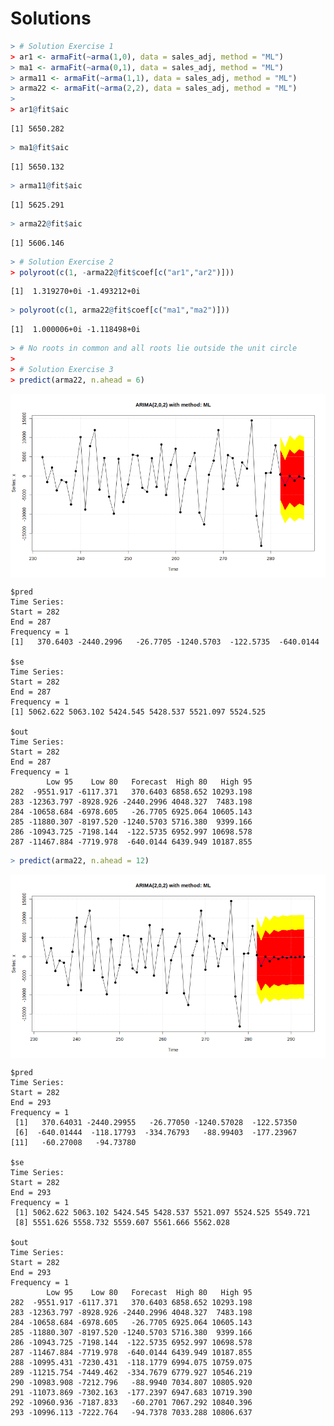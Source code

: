 # Solutions




```r
> # Solution Exercise 1
> ar1 <- armaFit(~arma(1,0), data = sales_adj, method = "ML")
> ma1 <- armaFit(~arma(0,1), data = sales_adj, method = "ML")
> arma11 <- armaFit(~arma(1,1), data = sales_adj, method = "ML")
> arma22 <- armaFit(~arma(2,2), data = sales_adj, method = "ML")
> 
> ar1@fit$aic
```

```
[1] 5650.282
```

```r
> ma1@fit$aic
```

```
[1] 5650.132
```

```r
> arma11@fit$aic
```

```
[1] 5625.291
```

```r
> arma22@fit$aic
```

```
[1] 5606.146
```

```r
> # Solution Exercise 2
> polyroot(c(1, -arma22@fit$coef[c("ar1","ar2")]))
```

```
[1]  1.319270+0i -1.493212+0i
```

```r
> polyroot(c(1, arma22@fit$coef[c("ma1","ma2")]))
```

```
[1]  1.000006+0i -1.118498+0i
```

```r
> # No roots in common and all roots lie outside the unit circle
> 
> # Solution Exercise 3
> predict(arma22, n.ahead = 6)
```

<img src="figure/unnamed-chunk-1-1.png" title="plot of chunk unnamed-chunk-1" alt="plot of chunk unnamed-chunk-1" style="display: block; margin: auto;" />

```
$pred
Time Series:
Start = 282 
End = 287 
Frequency = 1 
[1]   370.6403 -2440.2996   -26.7705 -1240.5703  -122.5735  -640.0144

$se
Time Series:
Start = 282 
End = 287 
Frequency = 1 
[1] 5062.622 5063.102 5424.545 5428.537 5521.097 5524.525

$out
Time Series:
Start = 282 
End = 287 
Frequency = 1 
        Low 95    Low 80   Forecast  High 80   High 95
282  -9551.917 -6117.371   370.6403 6858.652 10293.198
283 -12363.797 -8928.926 -2440.2996 4048.327  7483.198
284 -10658.684 -6978.605   -26.7705 6925.064 10605.143
285 -11880.307 -8197.520 -1240.5703 5716.380  9399.166
286 -10943.725 -7198.144  -122.5735 6952.997 10698.578
287 -11467.884 -7719.978  -640.0144 6439.949 10187.855
```

```r
> predict(arma22, n.ahead = 12)
```

<img src="figure/unnamed-chunk-1-2.png" title="plot of chunk unnamed-chunk-1" alt="plot of chunk unnamed-chunk-1" style="display: block; margin: auto;" />

```
$pred
Time Series:
Start = 282 
End = 293 
Frequency = 1 
 [1]   370.64031 -2440.29955   -26.77050 -1240.57028  -122.57350
 [6]  -640.01444  -118.17793  -334.76793   -88.99403  -177.23967
[11]   -60.27008   -94.73780

$se
Time Series:
Start = 282 
End = 293 
Frequency = 1 
 [1] 5062.622 5063.102 5424.545 5428.537 5521.097 5524.525 5549.721
 [8] 5551.626 5558.732 5559.607 5561.666 5562.028

$out
Time Series:
Start = 282 
End = 293 
Frequency = 1 
        Low 95    Low 80   Forecast  High 80   High 95
282  -9551.917 -6117.371   370.6403 6858.652 10293.198
283 -12363.797 -8928.926 -2440.2996 4048.327  7483.198
284 -10658.684 -6978.605   -26.7705 6925.064 10605.143
285 -11880.307 -8197.520 -1240.5703 5716.380  9399.166
286 -10943.725 -7198.144  -122.5735 6952.997 10698.578
287 -11467.884 -7719.978  -640.0144 6439.949 10187.855
288 -10995.431 -7230.431  -118.1779 6994.075 10759.075
289 -11215.754 -7449.462  -334.7679 6779.927 10546.219
290 -10983.908 -7212.796   -88.9940 7034.807 10805.920
291 -11073.869 -7302.163  -177.2397 6947.683 10719.390
292 -10960.936 -7187.833   -60.2701 7067.292 10840.396
293 -10996.113 -7222.764   -94.7378 7033.288 10806.637
```
